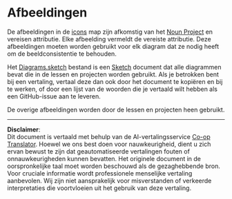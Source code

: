 <!--
CO_OP_TRANSLATOR_METADATA:
{
  "original_hash": "50abd54997afa7e7a3fc7019379e49e3",
  "translation_date": "2025-08-27T20:26:07+00:00",
  "source_file": "images/README.md",
  "language_code": "nl"
}
-->
# Afbeeldingen

De afbeeldingen in de [icons](../../../images/icons) map zijn afkomstig van het [Noun Project](https://thenounproject.com) en vereisen attributie. Elke afbeelding vermeldt de vereiste attributie. Deze afbeeldingen moeten worden gebruikt voor elk diagram dat ze nodig heeft om de beeldconsistentie te behouden.

Het [Diagrams.sketch](../../../images/Diagrams.sketch) bestand is een [Sketch](https://www.sketch.com) document dat alle diagrammen bevat die in de lessen en projecten worden gebruikt. Als je betrokken bent bij een vertaling, vertaal deze dan ook door het document te kopiëren en bij te werken, of door een lijst van de woorden die je vertaald wilt hebben als een GitHub-issue aan te leveren.

De overige afbeeldingen worden door de lessen en projecten heen gebruikt.

---

**Disclaimer**:  
Dit document is vertaald met behulp van de AI-vertalingsservice [Co-op Translator](https://github.com/Azure/co-op-translator). Hoewel we ons best doen voor nauwkeurigheid, dient u zich ervan bewust te zijn dat geautomatiseerde vertalingen fouten of onnauwkeurigheden kunnen bevatten. Het originele document in de oorspronkelijke taal moet worden beschouwd als de gezaghebbende bron. Voor cruciale informatie wordt professionele menselijke vertaling aanbevolen. Wij zijn niet aansprakelijk voor misverstanden of verkeerde interpretaties die voortvloeien uit het gebruik van deze vertaling.